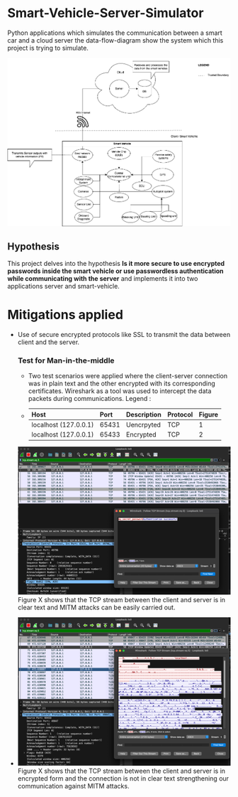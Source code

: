 # Smart-Vehicle-Server-Simulator

Python applications which simulates the communication between a smart car and a cloud server the data-flow-diagram show
the system which this project is trying to simulate.

![alt text](docs/DFD.png)

## Hypothesis

This project delves into the hypothesis
**Is it more secure to use encrypted passwords inside the smart vehicle or use passwordless authentication while
communicating with the server**
and implements it into two applications server and smart-vehicle.

# Mitigations applied

* Use of secure encrypted protocols like SSL to transmit the data between client and the server.
  ### Test for Man-in-the-middle
    * Two test scenarios were applied where the client-server connection was in plain text and the other encrypted with
      its corresponding certificates.
      Wireshark as a tool was used to intercept the data packets during communications.
      Legend :

    * | Host | Port | Description | Protocol | Figure |
      |-----------------------|-------|-------------|----------|--------|
      | localhost (127.0.0.1) | 65431 | Uencrpyted  | TCP | 1 |
      | localhost (127.0.0.1) | 65433 | Encrypted   | TCP | 2 |

     ![alt text](docs/unecrypted_wireshark.png)
      Figure X shows that the TCP stream between the client and server is in clear text and MITM attacks can be easily
      carried out.
  
* 
     ![alt text](docs/encrypted_wireshark.png)
      Figure X shows that the TCP stream between the client and server is in encrypted form and the connection is not in
      clear text strengthening our
      communication against MITM attacks.
